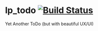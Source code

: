 # lp_todo [![Build Status](https://travis-ci.org/lstpsche/lp_todo.svg?branch=master)](https://travis-ci.org/lstpsche/lp_todo)
Yet Another ToDo (but with beautiful UX/UI)
